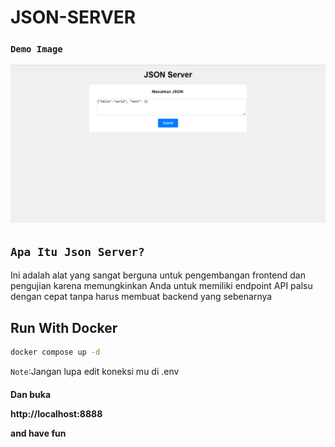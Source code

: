 # JSON-SERVER

### `Demo Image`
<img src="./demo.png">

## `Apa Itu Json Server?`
Ini adalah alat yang sangat berguna untuk pengembangan frontend dan pengujian karena memungkinkan Anda untuk memiliki endpoint API palsu dengan cepat tanpa harus membuat backend yang sebenarnya

## Run With Docker
```bash
docker compose up -d
```
`Note`:Jangan lupa edit koneksi mu di .env

<h4>Dan buka <p>http://localhost:8888</p> and have fun</h4>